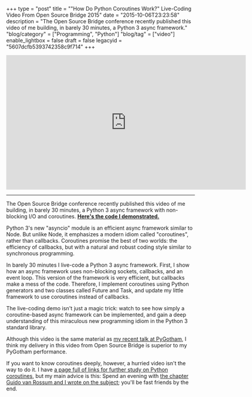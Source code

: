 +++
type = "post"
title = "\"How Do Python Coroutines Work?\" Live-Coding Video From Open Source Bridge 2015"
date = "2015-10-06T23:23:58"
description = "The Open Source Bridge conference recently published this video of me building, in barely 30 minutes, a Python 3 async framework."
"blog/category" = ["Programming", "Python"]
"blog/tag" = ["video"]
enable_lightbox = false
draft = false
legacyid = "5607dcfb5393742358c9f714"
+++

<iframe width="640" height="360" src="https://www.youtube.com/embed/GSk0tIjDT10?rel=0" frameborder="0" allowfullscreen></iframe>

<hr />
<p>The Open Source Bridge conference recently published this video of me building, in barely 30 minutes, a Python 3 async framework with non-blocking I/O and coroutines. <strong><a href="https://github.com/ajdavis/osbridge-2015">Here's the code I demonstrated.</a></strong></p>
<p>Python 3's new "asyncio" module is an efficient async framework similar to Node. But unlike Node, it emphasizes a modern idiom called "coroutines", rather than callbacks. Coroutines promise the best of two worlds: the efficiency of callbacks, but with a natural and robust coding style similar to synchronous programming.</p>
<p>In barely 30 minutes I live-code a Python 3 async framework. First, I show how an async framework uses non-blocking sockets, callbacks, and an event loop. This version of the framework is very efficient, but callbacks make a mess of the code. Therefore, I implement coroutines using Python generators and two classes called Future and Task, and update my little framework to use coroutines instead of callbacks.</p>
<p>The live-coding demo isn't just a magic trick: watch to see how simply a coroutine-based async framework can be implemented, and gain a deep understanding of this miraculous new programming idiom in the Python 3 standard library.</p>
<p>Although this video is the same material as <a href="/blog/i-live-coded-an-async-coroutine-framework-in-32-5-minutes/">my recent talk at PyGotham</a>, I think my delivery in this video from Open Source Bridge is superior to my PyGotham performance.</p>
<p>If you want to know coroutines deeply, however, a hurried video isn't the way to do it. I have <a href="/blog/links-for-how-python-coroutines-work/">a page full of links for further study on Python coroutines</a>, but my main advice is this: Spend an evening with <a href="/blog/500-lines-web-crawler-asyncio-coroutines/">the chapter Guido van Rossum and I wrote on the subject</a>; you'll be fast friends by the end.</p>
    